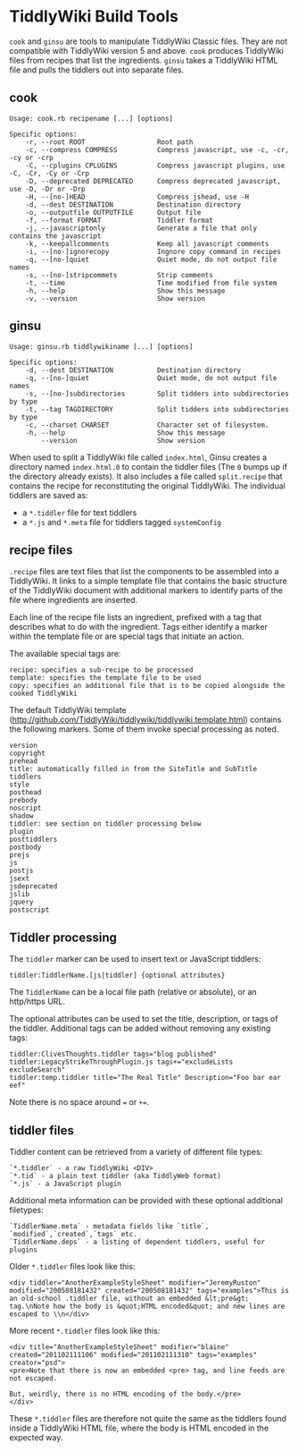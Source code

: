 TiddlyWiki Build Tools
======================

`cook` and `ginsu` are tools to manipulate TiddlyWiki Classic files. They are not compatible with TiddlyWiki version 5 and above. `cook` produces TiddlyWiki files from recipes that list the ingredients. `ginsu` takes a TiddlyWiki HTML file and pulls the tiddlers out into separate files.

cook
----

	Usage: cook.rb recipename [...] [options]

	Specific options:
	    -r, --root ROOT                  Root path
	    -c, --compress COMPRESS          Compress javascript, use -c, -cr, -cy or -crp
	    -C, --cplugins CPLUGINS          Compress javascript plugins, use -C, -Cr, -Cy or -Crp
	    -D, --deprecated DEPRECATED      Compress deprecated javascript, use -D, -Dr or -Drp
	    -H, --[no-]HEAD                  Compress jshead, use -H
	    -d, --dest DESTINATION           Destination directory
	    -o, --outputfile OUTPUTFILE      Output file
	    -f, --format FORMAT              Tiddler format
	    -j, --javascriptonly             Generate a file that only contains the javascript
	    -k, --keepallcomments            Keep all javascript comments
	    -i, --[no-]ignorecopy            Ingnore copy command in recipes
	    -q, --[no-]quiet                 Quiet mode, do not output file names
	    -s, --[no-]stripcommets          Strip comments
	    -t, --time                       Time modified from file system
	    -h, --help                       Show this message
	    -v, --version                    Show version


ginsu
-----

	Usage: ginsu.rb tiddlywikiname [...] [options]

	Specific options:
	    -d, --dest DESTINATION           Destination directory
	    -q, --[no-]quiet                 Quiet mode, do not output file names
	    -s, --[no-]subdirectories        Split tidders into subdirectories by type
	    -t, --tag TAGDIRECTORY           Split tidders into subdirectories by type
	    -c, --charset CHARSET            Character set of filesystem.
	    -h, --help                       Show this message
	        --version                    Show version

When used to split a TiddlyWiki file called `index.html`, Ginsu creates a directory named `index.html.0` to contain the tiddler files (The `0` bumps up if the directory already exists). It also includes a file called `split.recipe` that contains the recipe for reconstituting the original TiddlyWiki. The individual tiddlers are saved as:

* a `*.tiddler` file for text tiddlers
* a `*.js` and `*.meta` file for tiddlers tagged `systemConfig`

recipe files
------------

`.recipe` files are text files that list the components to be assembled into a TiddlyWiki. It links to a simple template file that contains the basic structure of the TiddlyWiki document with additional markers to identify parts of the file where ingredients are inserted.

Each line of the recipe file lists an ingredient, prefixed with a tag that describes what to do with the ingredient. Tags either identify a marker within the template file or are special tags that initiate an action.

The available special tags are:

	recipe: specifies a sub-recipe to be processed
	template: specifies the template file to be used
	copy: specifies an additional file that is to be copied alongside the cooked TiddlyWiki

The default TiddlyWiki template (http://github.com/TiddlyWiki/tiddlywiki/tiddlywiki.template.html) contains the following markers. Some of them invoke special processing as noted.

	version
	copyright
	prehead
	title: automatically filled in from the SiteTitle and SubTitle tiddlers
	style
	posthead
	prebody
	noscript
	shadow
	tiddler: see section on tiddler processing below
	plugin
	posttiddlers
	postbody
	prejs
	js
	postjs
	jsext
	jsdeprecated
	jslib
	jquery
	postscript

Tiddler processing
------------------

The `tiddler` marker can be used to insert text or JavaScript tiddlers:

	tiddler:TiddlerName.[js|tiddler] {optional attributes}

The `TiddlerName` can be a local file path (relative or absolute), or an http/https URL.

The optional attributes can be used to set the title, description, or tags of the tiddler. Additional tags can be added without removing any existing tags:

	tiddler:ClivesThoughts.tiddler tags="blog published"
	tiddler:LegacyStrikeThroughPlugin.js tags+="excludeLists excludeSearch"
	tiddler:temp.tiddler title="The Real Title" Description="Foo bar ear eef"

Note there is no space around `=` or `+=`.

tiddler files
-------------

Tiddler content can be retrieved from a variety of different file types:

	`*.tiddler` - a raw TiddlyWiki <DIV>
	`*.tid` - a plain text tiddler (aka TiddlyWeb format)
	`*.js` - a JavaScript plugin

Additional meta information can be provided with these optional additional filetypes:

	`TiddlerName.meta` - metadata fields like `title`, `modified`,`created`,`tags` etc.
	`TiddlerName.deps` - a listing of dependent tiddlers, useful for plugins
	
Older `*.tiddler` files look like this:

	<div tiddler="AnotherExampleStyleSheet" modifier="JeremyRuston" modified="200508181432" created="200508181432" tags="examples">This is an old-school .tiddler file, without an embedded &lt;pre&gt; tag.\nNote how the body is &quot;HTML encoded&quot; and new lines are escaped to \\n</div>

More recent `*.tiddler` files look like this:

	<div title="AnotherExampleStyleSheet" modifier="blaine" created="201102111106" modified="201102111310" tags="examples" creator="psd">
	<pre>Note that there is now an embedded <pre> tag, and line feeds are not escaped.
	
	But, weirdly, there is no HTML encoding of the body.</pre>
	</div>

These `*.tiddler` files are therefore not quite the same as the tiddlers found inside a TiddlyWiki HTML file, where the body is HTML encoded in the expected way.
